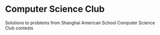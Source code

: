 # Computer Science Club
 Solutions to problems from Shanghai American School Computer Science Club contests